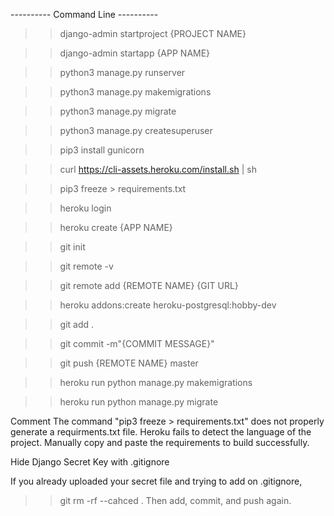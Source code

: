 ---------- Command Line ----------

> > django-admin startproject {PROJECT NAME}

> > django-admin startapp {APP NAME}

> > python3 manage.py runserver

> > python3 manage.py makemigrations

> > python3 manage.py migrate

> > python3 manage.py createsuperuser

> > pip3 install gunicorn

> > curl https://cli-assets.heroku.com/install.sh | sh

> > pip3 freeze > requirements.txt

> > heroku login

> > heroku create {APP NAME}

> > git init

> > git remote -v

> > git remote add {REMOTE NAME} {GIT URL}

> > heroku addons:create heroku-postgresql:hobby-dev

> > git add .

> > git commit -m"{COMMIT MESSAGE}"

> > git push {REMOTE NAME} master

> > heroku run python manage.py makemigrations

> > heroku run python manage.py migrate

Comment
The command "pip3 freeze > requirements.txt" does not properly generate a
requirments.txt file. Heroku fails to detect the language of the project.
Manually copy and paste the requirements to build successfully.

Hide Django Secret Key with .gitignore

If you already uploaded your secret file and trying to add on .gitignore,

> > git rm -rf --cahced .
> > Then add, commit, and push again.
